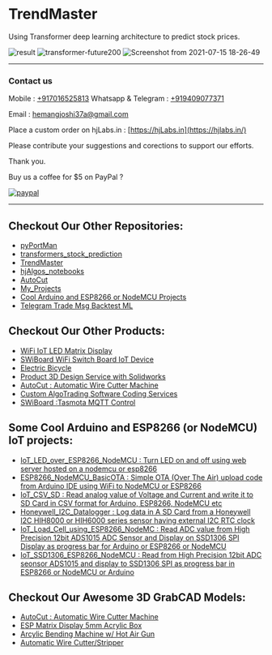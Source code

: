 # TrendMaster
Using Transformer deep learning architecture to predict stock prices.


![result](https://user-images.githubusercontent.com/12392345/125791380-341cecb7-a605-4147-9310-e5055f30b220.gif)
![transformer-future200](https://user-images.githubusercontent.com/12392345/125791397-a344831b-b28c-4660-b295-924cb7123872.png)
![Screenshot from 2021-07-15 18-26-49](https://user-images.githubusercontent.com/12392345/125791827-a4597af0-1292-42d0-9eb1-118d7ef64cbc.png)


------------------------------------------------------------------------------

### Contact us

Mobile : [+917016525813](tel:+917016525813)
Whatsapp & Telegram : [+919409077371](tel:+919409077371)

Email : [hemangjoshi37a@gmail.com](mailto:hemangjoshi37a@gmail.com)

Place a custom order on hjLabs.in : [https://hjLabs.in](https://hjlabs.in/)

Please contribute your suggestions and corections to support our efforts.

Thank you.

Buy us a coffee for $5 on PayPal ?

[![paypal](https://www.paypalobjects.com/en_US/i/btn/btn_donateCC_LG.gif)](https://www.paypal.com/cgi-bin/webscr?cmd=_s-xclick&hosted_button_id=5JXC8VRCSUZWJ)

----------------------------------------------------------------------------------------


## Checkout Our Other Repositories:
- [pyPortMan](https://github.com/hemangjoshi37a/pyPortMan)
- [transformers_stock_prediction](https://github.com/hemangjoshi37a/transformers_stock_prediction)
- [TrendMaster](https://github.com/hemangjoshi37a/TrendMaster)
- [hjAlgos_notebooks](https://github.com/hemangjoshi37a/hjAlgos_notebooks)
- [AutoCut](https://github.com/hemangjoshi37a/AutoCut)
- [My_Projects](https://github.com/hemangjoshi37a/My_Projects)
- [Cool Arduino and ESP8266 or NodeMCU Projects](https://github.com/hemangjoshi37a/my_Arduino)
- [Telegram Trade Msg Backtest ML](https://github.com/hemangjoshi37a/TelegramTradeMsgBacktestML)

## Checkout Our Other Products:
- [WiFi IoT LED Matrix Display](https://hjlabs.in/product/wifi-iot-led-display)
- [SWiBoard WiFi Switch Board IoT Device](https://hjlabs.in/product/swiboard-wifi-switch-board-iot-device)
- [Electric Bicycle](https://hjlabs.in/product/electric-bicycle)
- [Product 3D Design Service with Solidworks](https://hjlabs.in/product/product-3d-design-with-solidworks/)
- [AutoCut : Automatic Wire Cutter Machine](https://hjlabs.in/product/automatic-wire-cutter-machine/)
- [Custom AlgoTrading Software Coding Services](https://hjlabs.in/product/custom-algotrading-software-for-zerodha-and-angel-w-source-code//)
- [SWiBoard :Tasmota MQTT Control](https://play.google.com/store/apps/details?id=in.hjlabs.swiboard)

## Some Cool Arduino and ESP8266 (or NodeMCU) IoT projects:
- [IoT_LED_over_ESP8266_NodeMCU : Turn LED on and off using web server hosted on a nodemcu or esp8266](https://github.com/hemangjoshi37a/my_Arduino/tree/master/IoT_LED_over_ESP8266_NodeMCU)
- [ESP8266_NodeMCU_BasicOTA : Simple OTA (Over The Air) upload code from Arduino IDE using WiFi to NodeMCU or ESP8266](https://github.com/hemangjoshi37a/my_Arduino/tree/master/ESP8266_NodeMCU_BasicOTA)  
- [IoT_CSV_SD : Read analog value of Voltage and Current and write it to SD Card in CSV format for Arduino, ESP8266, NodeMCU etc](https://github.com/hemangjoshi37a/my_Arduino/tree/master/IoT_CSV_SD)  
- [Honeywell_I2C_Datalogger : Log data in A SD Card from a Honeywell I2C HIH8000 or HIH6000 series sensor having external I2C RTC clock](https://github.com/hemangjoshi37a/my_Arduino/tree/master/Honeywell_I2C_Datalogger)
- [IoT_Load_Cell_using_ESP8266_NodeMC : Read ADC value from High Precision 12bit ADS1015 ADC Sensor and Display on SSD1306 SPI Display as progress bar for Arduino or ESP8266 or NodeMCU](https://github.com/hemangjoshi37a/my_Arduino/tree/master/IoT_Load_Cell_using_ESP8266_NodeMC)
- [IoT_SSD1306_ESP8266_NodeMCU : Read from High Precision 12bit ADC seonsor ADS1015 and display to SSD1306 SPI as progress bar in ESP8266 or NodeMCU or Arduino](https://github.com/hemangjoshi37a/my_Arduino/tree/master/IoT_SSD1306_ESP8266_NodeMCU)  

## Checkout Our Awesome 3D GrabCAD Models:
- [AutoCut : Automatic Wire Cutter Machine](https://grabcad.com/library/automatic-wire-cutter-machine-1)
- [ESP Matrix Display 5mm Acrylic Box](https://grabcad.com/library/esp-matrix-display-5mm-acrylic-box-1)
- [Arcylic Bending Machine w/ Hot Air Gun](https://grabcad.com/library/arcylic-bending-machine-w-hot-air-gun-1)
- [Automatic Wire Cutter/Stripper](https://grabcad.com/library/automatic-wire-cutter-stripper-1)
